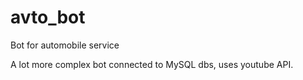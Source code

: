 # avto_bot
Bot for automobile service

A lot more complex bot connected to MySQL dbs, uses youtube API. 
